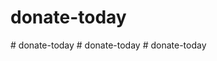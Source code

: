 # donate-today
#   d o n a t e - t o d a y  
 #   d o n a t e - t o d a y  
 #   d o n a t e - t o d a y  
 